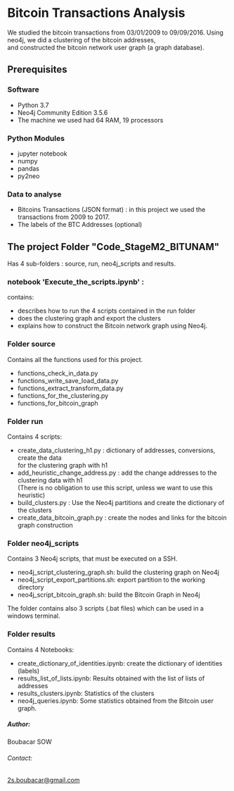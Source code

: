 # Bitcoin Transactions Analysis
We studied the bitcoin transactions from 03/01/2009 to 09/09/2016.
Using neo4j, we did a clustering of the bitcoin addresses,  
and constructed the bitcoin network user graph (a graph database). 

## Prerequisites

### Software
- Python 3.7
- Neo4j Community Edition 3.5.6
- The machine we used had 64 RAM, 19 processors 

### Python Modules
- jupyter notebook
- numpy
- pandas
- py2neo

### Data to analyse
- Bitcoins Transactions (JSON format) : in this project we used the transactions from 2009 to 2017.  
- The labels of the BTC Addresses (optional)

## The project Folder "Code_StageM2_BITUNAM"
Has 4 sub-folders : source, run, neo4j_scripts and results. 

### notebook 'Execute_the_scripts.ipynb' : 

contains: 
- describes how to run the 4 scripts contained in the run folder
- does the clustering graph and export the clusters 
- explains how to construct the Bitcoin network graph using Neo4j.


### Folder source

Contains all the functions used for this project. 
- functions_check_in_data.py
- functions_write_save_load_data.py
- functions_extract_transform_data.py
- functions_for_the_clustering.py
- functions_for_bitcoin_graph

### Folder run 

Contains 4 scripts:
- create_data_clustering_h1.py : dictionary of addresses, conversions, create the data  
for the clustering graph with h1
- add_heuristic_change_address.py : add the change addresses to the clustering data with h1  
(There is no obligation to use this script, unless we want to use this heuristic)
- build_clusters.py : Use the Neo4j partitions and create the dictionary of the clusters
- create_data_bitcoin_graph.py : create the nodes and links for the bitcoin graph construction   

### Folder neo4j_scripts

Contains 3 Neo4j scripts, that must be executed on a SSH. 
- neo4j_script_clustering_graph.sh: build the clustering graph on Neo4j
- neo4j_script_export_partitions.sh: export partition to the working directory
- neo4j_script_bitcoin_graph.sh: build the Bitcoin Graph in Neo4j 

The folder contains also 3 scripts (.bat files) which can be used in a windows terminal.

### Folder results
Contains 4 Notebooks:
- create_dictionary_of_identities.ipynb: create the dictionary of identities (labels)
- results_list_of_lists.ipynb: Results obtained with the list of lists of addresses
- results_clusters.ipynb: Statistics of the clusters
- neo4j_queries.ipynb: Some statistics obtained from the Bitcoin user graph.

  
   
    
     
      
       
        
         
         

  
  
  
  
  
  

##### Author:                                                                                                  
Boubacar SOW 

###### Contact:   
2s.boubacar@gmail.com

